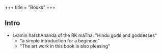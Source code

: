 +++
title = "Books"
+++

## Intro
- svamin harshAnanda of the RK maTha: "Hindu gods and goddesses" 
  - "a simple introduction for a beginner."
  - "The art work in this book is also  pleasing"
